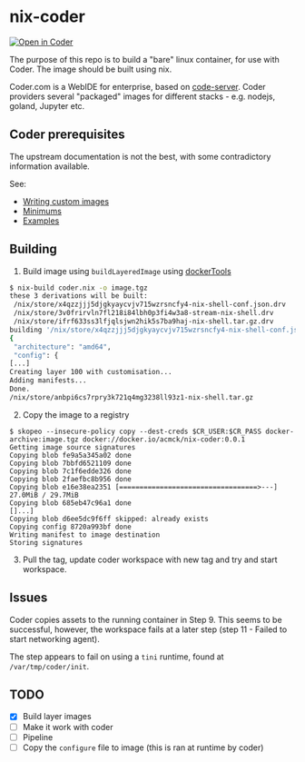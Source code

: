 # nix-coder

[![Open in Coder](https://my.ide.1e100.one/static/image/embed-button.svg)](https://my.ide.1e100.one/wac/build?template_oauth_service=github&template_url=https://github.com/acmck/nix-coder&template_ref=main&template_filepath=.coder/coder.yaml)

The purpose of this repo is to build a "bare" linux container, for use with
Coder. The image should be built using nix.

Coder.com is a WebIDE for enterprise, based on
[code-server](https://github.com/coder/code-server). Coder providers several
"packaged" images for different stacks - e.g. nodejs, goland, Jupyter etc.

## Coder prerequisites 

The upstream documentation is not the best, with some contradictory information
available.

See:

 * [Writing custom images](https://coder.com/docs/coder/latest/images/writing)
 * [Minimums](https://github.com/coder/enterprise-images/#image-minimums)
 * [Examples](https://github.com/coder/enterprise-images/tree/main/images)

 ## Building

 1. Build image using `buildLayeredImage` using
    [dockerTools](https://nixos.org/manual/nixpkgs/stable/#sec-pkgs-dockerTools)

 ```bash
$ nix-build coder.nix -o image.tgz
these 3 derivations will be built:
  /nix/store/x4qzzjjj5djgkyaycvjv715wzrsncfy4-nix-shell-conf.json.drv
  /nix/store/3v0frirvln7fl218i84lbh0p3fi4w3a8-stream-nix-shell.drv
  /nix/store/ifrf633ss3lfjqlsjwn2hik5s7ba9haj-nix-shell.tar.gz.drv
building '/nix/store/x4qzzjjj5djgkyaycvjv715wzrsncfy4-nix-shell-conf.json.drv'...
{
  "architecture": "amd64",
  "config": {
[...]
Creating layer 100 with customisation...
Adding manifests...
Done.
/nix/store/anbpi6cs7rpry3k721q4mg3238ll93z1-nix-shell.tar.gz
```

2. Copy the image to a registry

```
$ skopeo --insecure-policy copy --dest-creds $CR_USER:$CR_PASS docker-archive:image.tgz docker://docker.io/acmck/nix-coder:0.0.1
Getting image source signatures
Copying blob fe9a5a345a02 done  
Copying blob 7bbfd6521109 done  
Copying blob 7c1f6edde326 done  
Copying blob 2faefbc8b956 done  
Copying blob e16e38ea2351 [==================================>---] 27.0MiB / 29.7MiB
Copying blob 685eb47c96a1 done
[]...]
Copying blob d6ee5dc9f6ff skipped: already exists  
Copying config 8720a993bf done  
Writing manifest to image destination
Storing signatures
```

3. Pull the tag, update coder workspace with new tag and try and start
   workspace.

## Issues

Coder copies assets to the running container in Step 9. This seems to be
successful, however, the workspace fails at a later step (step 11 - Failed to
start networking agent).

The step appears to fail on using a `tini` runtime, found at `/var/tmp/coder/init`.

## TODO

 - [x] Build layer images 
 - [ ] Make it work with coder 
 - [ ] Pipeline 
 - [ ] Copy the `configure` file to image (this is ran at runtime by coder)